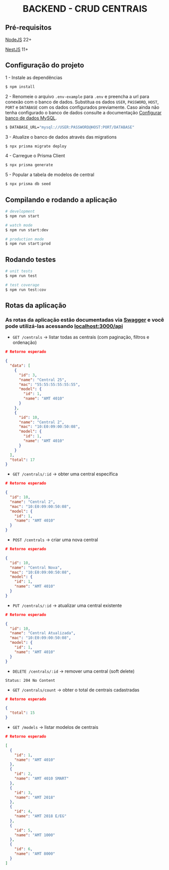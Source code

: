 <h1 align="center">
  BACKEND - CRUD CENTRAIS
</h1>

## Pré-requisitos

[NodeJS](https://nodejs.org/en) 22+ 

[NestJS](https://nestjs.com/) 11+

## Configuração do projeto

1 - Instale as dependências

```bash
$ npm install
```

2 - Renomeie o arquivo `.env-example` para `.env` e preencha a url para conexão com o banco de dados. Substitua os dados `USER`, `PASSWORD`, `HOST`, `PORT` e `DATABASE` com os dados configurados previamente. Caso ainda não tenha configurado o banco de dados consulte a documentação [Configurar banco de dados MySQL](../database/README.md).

```bash
$ DATABASE_URL="mysql://USER:PASSWORD@HOST:PORT/DATABASE"
```

3 - Atualize o banco de dados através das migrations

```bash
$ npx prisma migrate deploy
```

4 - Carregue o Prisma Client

```bash
$ npx prisma generate
```

5 - Popular a tabela de modelos de central

```bash
$ npx prisma db seed
```

## Compilando e rodando a aplicação

```bash
# development
$ npm run start

# watch mode
$ npm run start:dev

# production mode
$ npm run start:prod
```

## Rodando testes

```bash
# unit tests
$ npm run test

# test coverage
$ npm run test:cov
```

## Rotas da aplicação
### As rotas da aplicação estão documentadas via [Swagger](https://swagger.io/) e você pode utilizá-las acessando [localhost:3000/api](http://localhost:3000/api)

- `GET /centrals` → listar todas as centrais (com paginação, filtros e ordenação)
```JSON
# Retorno esperado

{
  "data": [
    {
      "id": 3,
      "name": "Central 25",
      "mac": "55:55:55:55:55:55",
      "model": {
        "id": 1,
        "name": "AMT 4010"
      }
    },
    {
      "id": 10,
      "name": "Central 2",
      "mac": "10:E0:09:00:50:08",
      "model": {
        "id": 1,
        "name": "AMT 4010"
      }
    }
  ],
  "total": 17
}
```

- `GET /centrals/:id` → obter uma central específica
```JSON
# Retorno esperado

{
  "id": 10,
  "name": "Central 2",
  "mac": "10:E0:09:00:50:08",
  "model": {
    "id": 1,
    "name": "AMT 4010"
  }
}  
```

- `POST /centrals` → criar uma nova central
```JSON
# Retorno esperado

{
  "id": 10,
  "name": "Central Nova",
  "mac": "10:E0:09:00:50:08",
  "model": {
    "id": 1,
    "name": "AMT 4010"
  }
}  
```

- `PUT /centrals/:id` → atualizar uma central existente
```JSON
# Retorno esperado

{
  "id": 10,
  "name": "Central Atualizada",
  "mac": "10:E0:09:00:50:08",
  "model": {
    "id": 1,
    "name": "AMT 4010"
  }
}  
```

- `DELETE /centrals/:id` → remover uma central (soft delete)
  
```
Status: 204 No Content
```

- `GET /centrals/count` → obter o total de centrais cadastradas
```JSON
# Retorno esperado

{
  "total": 15
}
```

- `GET /models` → listar modelos de centrais
```JSON
# Retorno esperado

[
  {
    "id": 1,
    "name": "AMT 4010"
  },
  {
    "id": 2,
    "name": "AMT 4010 SMART"
  },
  {
    "id": 3,
    "name": "AMT 2018"
  },
  {
    "id": 4,
    "name": "AMT 2018 E/EG"
  },
  {
    "id": 5,
    "name": "AMT 1000"
  },
  {
    "id": 6,
    "name": "AMT 8000"
  }
]  
```

